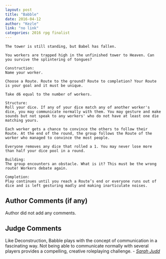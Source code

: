 ```yaml
---
layout: post
title: "Babble"
date: 2016-04-12
author: "Kezle"
link: "no link"
categories: 2016 rpg finalist
---
```

```
The tower is still standing, but Babel has fallen.

You workers are trapped high in the unfinished tower to Heaven. Can you survive the splintering of tongues?

Construction:
Name your worker.

Choose a Route. Route to the ground? Route to completion? Your Route is your goal and it must be unique.

Take d6 equal to the number of workers.

Structure:
Roll your dice. If any of your dice match any of another worker's dice, you may communicate normally with them. You may gesture and make sounds but not speak to any workers' who do not have at least one die matching yours.

Each worker gets a chance to convince the others to follow their Route. At the end of the round, the group follows the Route of the worker who managed to convince the most people.

Everyone removes any dice that rolled a 1. You may never lose more than half your dice pool in a round.

Building:
The group encounters an obstacle. What is it? This must be the wrong route! Workers debate again.

Completion:
Play continues until you reach a Route’s end or everyone runs out of dice and is left gesturing madly and making inarticulate noises.
```
## Author Comments (if any)

Author did not add any comments.

## Judge Comments

Like Deconstruction, Babble plays with the concept of communication in a fascinating way. Not being able to communicate normally with several players provides a compelling, creative roleplaying challenge. - [_Sarah Judd_]({{site.baseurl}}/judges)